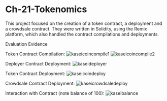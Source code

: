# Ch-21-Tokenomics

This project focused on the creation of a token contract, a deployment and a crowdsale contract. They were written in Solidity, using the Remix platform, which also handled the contract compilations and deployments.

Evaluation Evidence

Token Contract Compilation:
![kaseicoincompile1](https://user-images.githubusercontent.com/85848524/142962051-2a970054-4d6d-49d7-b87b-b8b406579255.PNG)
![kaseicoincompile2](https://user-images.githubusercontent.com/85848524/142962061-8ff6f215-4606-4568-9439-d90d992f9125.PNG)

Deployer Contract Deployment:
![kaseideployer](https://user-images.githubusercontent.com/85848524/142962091-3732180c-b545-4dac-88d1-40208770acf0.PNG)

Token Contract Deployment:
![kaseicoindeploy](https://user-images.githubusercontent.com/85848524/142962115-eb8116f9-104a-4b20-976c-02a6acd050fe.PNG)

Crowdsale Contract Deployment:
![kaseicrowdsaledeploy](https://user-images.githubusercontent.com/85848524/142962131-f8308ba2-65fa-4122-a566-06e8ece2cad1.PNG)

Interaction with Contract (note balance of 100):
![kaseibalance](https://user-images.githubusercontent.com/85848524/142962175-8e20c6f8-e3af-4b87-a890-b12a1c5916a4.PNG)
